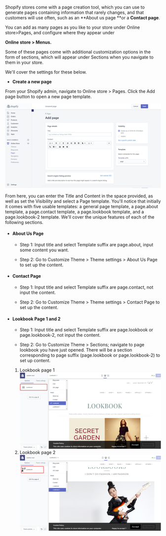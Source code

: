 Shopify stores come with a page creation tool, which you can use to generate pages containing information that rarely changes, and that customers will use often, such as an **About us page **or a **Contact page**.

You can add as many pages as you like to your store under Online store&gt;Pages, and configure where they appear under

**Online store &gt; Menus.**

Some of these pages come with additional customization options in the form of sections, which will appear under Sections when you navigate to them in your store.

We'll cover the settings for these below.

* **Create a new page**

From your Shopify admin, navigate to Online store &gt; Pages. Click the Add page button to open a new page template.

![](/assets/add-new-page.png)

From here, you can enter the Title and Content in the space provided, as well as set the Visibility and select a Page template. You'll notice that initially it comes with five usable templates: a general page template, a page.about template, a page.contact template, a page.lookbook template, and a page.lookbook-2 template. We'll cover the unique features of each of the following sections.

* #### About Us Page
    * Step 1: Input title and select Template suffix are page.about, input some content you want.

    * Step 2: Go to Customize Theme &gt; Theme settings &gt; About Us Page to set up the content.



* #### Contact Page
    * Step 1: Input title and select Template suffix are page.contact, not input the content.

    * Step 2: Go to Customize Theme &gt; Theme settings &gt; Contact Page to set up the content.

* #### Lookbook Page 1 and 2
    * Step 1: Input title and select Template suffix are page.lookbook or page.lookbook-2, not input the content.

    * Step 2: Go to Customize Theme &gt; Sections; navigate to page lookbook you have just opened. There will be a section corresponding to page suffix (page.lookbook or page.lookbook-2) to set up content.

    1.    Lookbook page 1
![](/assets/lookbook_1.png)
    2.    Lookbook page 2
![](/assets/lookbook_2.png)



